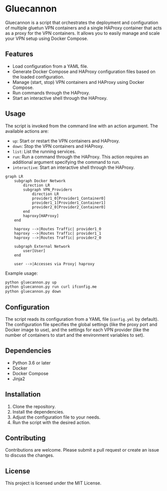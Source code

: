 # Gluecannon

Gluecannon is a script that orchestrates the deployment and configuration of multiple gluetun VPN containers and a single HAProxy container that acts as a proxy for the VPN containers. It allows you to easily manage and scale your VPN setup using Docker Compose.

## Features

- Load configuration from a YAML file.
- Generate Docker Compose and HAProxy configuration files based on the loaded configuration.
- Manage (start, stop) VPN containers and HAProxy using Docker Compose.
- Run commands through the HAProxy.
- Start an interactive shell through the HAProxy.

## Usage

The script is invoked from the command line with an action argument. The available actions are:

- `up`: Start or restart the VPN containers and HAProxy.
- `down`: Stop the VPN containers and HAProxy.
- `list`: List the running services.
- `run`: Run a command through the HAProxy. This action requires an additional argument specifying the command to run.
- `interactive`: Start an interactive shell through the HAProxy.

```mermaid
graph LR
    subgraph Docker Network
        direction LR
        subgraph VPN_Providers
            direction LR
            provider1_0[Provider1_Container0]
            provider1_1[Provider1_Container1]
            provider2_0[Provider2_Container0]
        end
        haproxy[HAProxy]
    end
    
    haproxy -->|Routes Traffic| provider1_0
    haproxy -->|Routes Traffic| provider1_1
    haproxy -->|Routes Traffic| provider2_0
    
    subgraph External Network
        user[User]
    end
    
    user -->|Accesses via Proxy| haproxy

```

Example usage:

```bash
python gluecannon.py up
python gluecannon.py run curl ifconfig.me
python gluecannon.py down
```

## Configuration

The script reads its configuration from a YAML file (`config.yml` by default). The configuration file specifies the global settings (like the proxy port and Docker image to use), and the settings for each VPN provider (like the number of containers to start and the environment variables to set).

## Dependencies

- Python 3.6 or later
- Docker
- Docker Compose
- Jinja2

## Installation

1. Clone the repository.
2. Install the dependencies.
3. Adjust the configuration file to your needs.
4. Run the script with the desired action.

## Contributing

Contributions are welcome. Please submit a pull request or create an issue to discuss the changes.

## License

This project is licensed under the MIT License.
